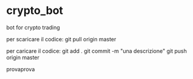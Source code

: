# crypto_bot
bot for crypto trading

per scaricare il codice: 
git pull origin master

per caricare il codice:
git add .
git commit -m "una descrizione"
git push origin master


provaprova
